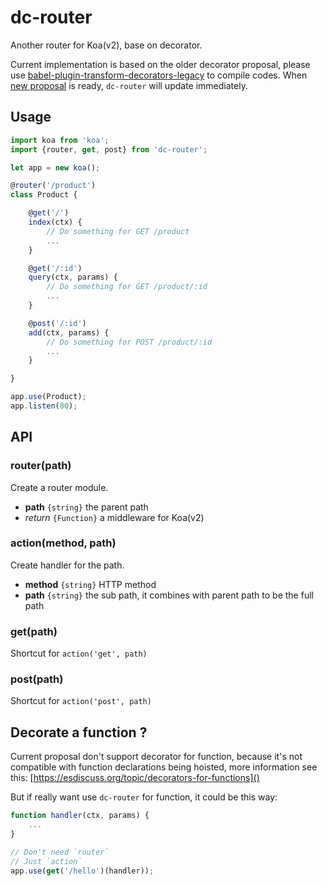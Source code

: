 # dc-router

Another router for Koa(v2), base on decorator.

Current implementation is based on the older decorator proposal, please use [babel-plugin-transform-decorators-legacy](https://github.com/loganfsmyth/babel-plugin-transform-decorators-legacy) to compile codes. When [new proposal](http://tc39.github.io/proposal-decorators/) is ready, `dc-router` will update immediately.

## Usage

```js
import koa from 'koa';
import {router, get, post} from 'dc-router';

let app = new koa();

@router('/product')
class Product {

    @get('/')
    index(ctx) {
        // Do something for GET /product
        ...
    }

    @get('/:id')
    query(ctx, params) {
        // Do something for GET /product/:id
        ...
    }

    @post('/:id')
    add(ctx, params) {
        // Do something for POST /product/:id
        ...
    }

}

app.use(Product);
app.listen(80);
```

## API

### router(path)

Create a router module.

* __path__ `{string}` the parent path
* _return_ `{Function}` a middleware for Koa(v2)

### action(method, path)

Create handler for the path.

* __method__ `{string}` HTTP method
* __path__ `{string}` the sub path, it combines with parent path to be the full path

### get(path)

Shortcut for `action('get', path)`

### post(path)

Shortcut for `action('post', path)`

## Decorate a function ?

Current proposal don't support decorator for function, because it's not compatible with function declarations being hoisted, more information see this: [https://esdiscuss.org/topic/decorators-for-functions]()

But if really want use `dc-router` for function, it could be this way:

```js
function handler(ctx, params) {
    ...
}

// Don't need `router`
// Just `action`
app.use(get('/hello')(handler));
```
